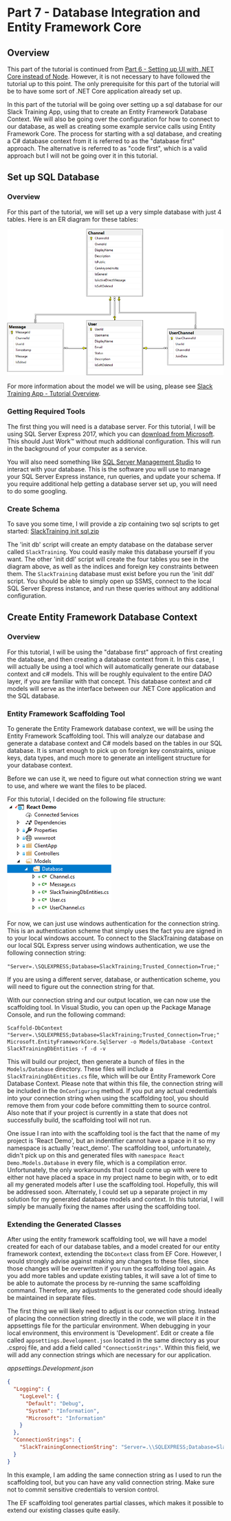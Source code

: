 # Part 7 - Database Integration and Entity Framework Core

## Overview

This part of the tutorial is continued from [Part 6 - Setting up UI with .NET Core instead of Node](/Part-6-%252D-Setting-up-UI-with-.NET-Core-instead-of-Node.md).  However, it is not necessary to have followed the tutorial up to this point.  The only prerequisite for this part of the tutorial will be to have some sort of .NET Core application already set up.

In this part of the tutorial will be going over setting up a sql database for our Slack Training App, using that to create an Entity Framework Database Context.  We will also be going over the configuration for how to connect to our database, as well as creating some example service calls using Entity Framework Core.  The process for starting with a sql database, and creating a C# database context from it is referred to as the "database first" approach.  The alternative is referred to as "code first", which is a valid approach but I will not be going over it in this tutorial.

## Set up SQL Database

### Overview

For this part of the tutorial, we will set up a very simple database with just 4 tables.  Here is an ER diagram for these tables:

![image.png](/.attachments/image-521990cf-e13f-46e2-820f-8f75f57dcc42.png)

For more information about the model we will be using, please see [Slack Training App - Tutorial Overview](/Slack-Training-App-%252D-Tutorial-Overview.md).

### Getting Required Tools

The first thing you will need is a database server.  For this tutorial, I will be using SQL Server Express 2017, which you can [download from Microsoft](https://www.microsoft.com/en-us/sql-server/sql-server-editions-express).  This should Just Work™ without much additional configuration.  This will run in the background of your computer as a service.

You will also need something like [SQL Server Management Studio](https://docs.microsoft.com/en-us/sql/ssms/download-sql-server-management-studio-ssms?view=sql-server-2017) to interact with your database.  This is the software you will use to manage your SQL Server Express instance, run queries, and update your schema.  If you require additional help getting a database server set up, you will need to do some googling.

### Create Schema

To save you some time, I will provide a zip containing two sql scripts to get started: [SlackTraining init sql.zip](/.attachments/SlackTraining%20init%20sql-c82d9fcf-c464-4f68-b037-a2ed32b70f56.zip)

The 'init db' script will create an empty database on the database server called `SlackTraining`.  You could easily make this database yourself if you want.  The other 'init ddl' script will create the four tables you see in the diagram above, as well as the indices and foreign key constraints between them.  The `SlackTraining` database must exist before you run the 'init ddl' script.  You should be able to simply open up SSMS, connect to the local SQL Server Express instance, and run these queries without any additional configuration.

## Create Entity Framework Database Context

### Overview

For this tutorial, I will be using the "database first" approach of first creating the database, and then creating a database context from it.  In this case, I will actually be using a tool which will automatically generate our database context and c# models.  This will be roughly equivalent to the entire DAO layer, if you are familiar with that concept.  This database context and c# models will serve as the interface between our .NET Core application and the SQL database.

### Entity Framework Scaffolding Tool

To generate the Entity Framework database context, we will be using the Entity Framework Scaffolding tool.  This will analyze our database and generate a database context and C# models based on the tables in our SQL database.  It is smart enough to pick up on foreign key constraints, unique keys, data types, and much more to generate an intelligent structure for your database context.

Before we can use it, we need to figure out what connection string we want to use, and where we want the files to be placed.

For this tutorial, I decided on the following file structure:
![image.png](/.attachments/image-fe8ad13e-e4fa-4e56-852a-f75149473cdf.png)

For now, we can just use windows authentication for the connection string.  This is an authentication scheme that simply uses the fact you are signed in to your local windows account.  To connect to the SlackTraining database on our local SQL Express server using windows authentication, we use the following connection string:

`"Server=.\SQLEXPRESS;Database=SlackTraining;Trusted_Connection=True;"`

If you are using a different server, database, or authentication scheme, you will need to figure out the connection string for that.

With our connection string and our output location, we can now use the scaffolding tool.  In Visual Studio, you can open up the Package Manage Console, and run the following command:

```
Scaffold-DbContext "Server=.\SQLEXPRESS;Database=SlackTraining;Trusted_Connection=True;" Microsoft.EntityFrameworkCore.SqlServer -o Models/Database -Context SlackTrainingDbEntities -f -d -v
```

This will build our project, then generate a bunch of files in the `Models/Database` directory.  These files will include a `SlackTrainingDbEntities.cs` file, which will be our Entity Framework Core Database Context.  Please note that within this file, the connection string will be included in the `OnConfiguring` method.  If you put any actual credentials into your connection string when using the scaffolding tool, you should remove them from your code before committing them to source control.  Also note that if your project is currently in a state that does not successfully build, the scaffolding tool will not run.

One issue I ran into with the scaffolding tool is the fact that the name of my project is 'React Demo', but an indentifier cannot have a space in it so my namespace is actually 'react_demo'.  The scaffolding tool, unfortunately, didn't pick up on this and generated files with `namespace React Demo.Models.Database` in every file, which is a compilation error.  Unfortunately, the only workarounds that I could come up with were to either not have placed a space in my project name to begin with, or to edit all my generated models after I use the scaffolding tool.  Hopefully, this will be addressed soon.  Alternately, I could set up a separate project in my solution for my generated database models and context.  In this tutorial, I will simply be manually fixing the names after using the scaffolding tool.

### Extending the Generated Classes

After using the entity framework scaffolding tool, we will have a model created for each of our database tables, and a model created for our entity framework context, extending the `DbContext` class from EF Core.  However, I would strongly advise against making any changes to these files, since those changes will be overwritten if you run the scaffolding tool again.  As you add more tables and update existing tables, it will save a lot of time to be able to automate the process by re-running the same scaffolding command.  Therefore, any adjustments to the generated code should ideally be maintained in separate files.

The first thing we will likely need to adjust is our connection string.  Instead of placing the connection string directly in the code, we will place it in the appsettings file for the particular environment.  When debugging in your local environment, this environment is 'Development'.  Edit or create a file called `appsettings.Development.json` located in the same directory as your .csproj file, and add a field called `"ConnectionStrings"`.  Within this field, we will add any connection strings which are necessary for our application.

_appsettings.Development.json_
```json
{
  "Logging": {
    "LogLevel": {
      "Default": "Debug",
      "System": "Information",
      "Microsoft": "Information"
    }
  },
  "ConnectionStrings": {
    "SlackTrainingConnectionString": "Server=.\\SQLEXPRESS;Database=SlackTraining;Trusted_Connection=True;"
  }
}
```
In this example, I am adding the same connection string as I used to run the scaffolding tool, but you can have any valid connection string.  Make sure not to commit sensitive credentials to version control.

The EF scaffolding tool generates partial classes, which makes it possible to extend our existing classes quite easily.